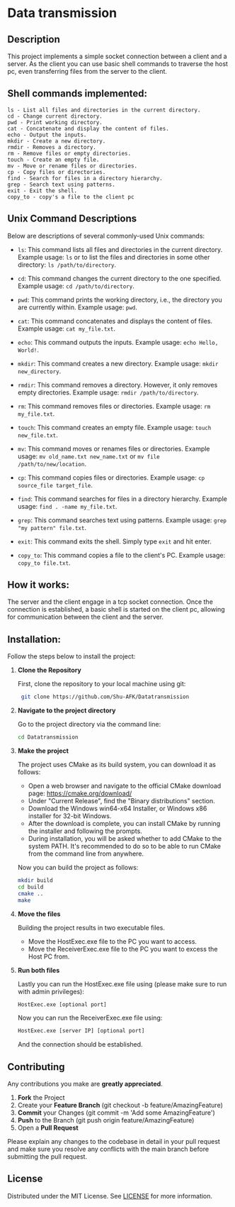 # Data transmission

## Description
This project implements a simple socket connection between a client and a server. As the client you can 
use basic shell commands to traverse the host pc, even transferring files from the server to the client.

## Shell commands implemented:
    ls - List all files and directories in the current directory. 
    cd - Change current directory. 
    pwd - Print working directory. 
    cat - Concatenate and display the content of files.
    echo - Output the inputs.
    mkdir - Create a new directory. 
    rmdir - Removes a directory. 
    rm - Remove files or empty directories. 
    touch - Create an empty file. 
    mv - Move or rename files or directories.
    cp - Copy files or directories.
    find - Search for files in a directory hierarchy.
    grep - Search text using patterns.
    exit - Exit the shell. 
    copy_to - copy's a file to the client pc

## Unix Command Descriptions

Below are descriptions of several commonly-used Unix commands:

- `ls`: This command lists all files and directories in the current directory. Example usage: `ls` or to list the files and directories in some other directory: `ls /path/to/directory`.

- `cd`: This command changes the current directory to the one specified. Example usage: `cd /path/to/directory`.

- `pwd`: This command prints the working directory, i.e., the directory you are currently within. Example usage: `pwd`.

- `cat`: This command concatenates and displays the content of files. Example usage: `cat my_file.txt`.

- `echo`: This command outputs the inputs. Example usage: `echo Hello, World!`.

- `mkdir`: This command creates a new directory. Example usage: `mkdir new_directory`.

- `rmdir`: This command removes a directory. However, it only removes empty directories. Example usage: `rmdir /path/to/directory`.

- `rm`: This command removes files or directories. Example usage: `rm my_file.txt`.

- `touch`: This command creates an empty file. Example usage: `touch new_file.txt`.

- `mv`: This command moves or renames files or directories. Example usage: `mv old_name.txt new_name.txt` or `mv file /path/to/new/location`.

- `cp`: This command copies files or directories. Example usage: `cp source_file target_file`.

- `find`: This command searches for files in a directory hierarchy. Example usage: `find . -name my_file.txt`.

- `grep`: This command searches text using patterns. Example usage: `grep "my pattern" file.txt`.

- `exit`: This command exits the shell. Simply type `exit` and hit enter.

- `copy_to`: This command copies a file to the client's PC. Example usage: `copy_to file.txt`.

## How it works:
The server and the client engage in a tcp socket connection. Once the connection is established, a basic shell is 
started on the client pc, allowing for communication between the client and the server. 

## Installation: 

Follow the steps below to install the project:

1. **Clone the Repository**

    First, clone the repository to your local machine using git:
   ```bash
    git clone https://github.com/Shu-AFK/Datatransmission
   ```

2. **Navigate to the project directory**

   Go to the project directory via the command line:

    ```bash
    cd Datatransmission
    ```
   
3. **Make the project**

   The project uses CMake as its build system, you can download it as follows:
   - Open a web browser and navigate to the official CMake download page: https://cmake.org/download/
   - Under "Current Release", find the "Binary distributions" section.
   - Download the Windows win64-x64 Installer, or Windows x86 installer for 32-bit Windows.
   - After the download is complete, you can install CMake by running the installer and following the prompts.
   - During installation, you will be asked whether to add CMake to the system PATH. It's recommended to do so to be able to run CMake from the command line from anywhere.

   Now you can build the project as follows:

    ```bash
    mkdir build
    cd build
    cmake ..
    make
    ```
   
4. **Move the files**

    Building the project results in two executable files.
     - Move the HostExec.exe file to the PC you want to access.
     - Move the ReceiverExec.exe file to the PC you want to excess the Host PC from.

5. **Run both files**

    Lastly you can run the HostExec.exe file using (please make sure to run with admin privileges):

    ```bash
    HostExec.exe [optional port]
   ```
   
    Now you can run the ReceiverExec.exe file using:
    
    ```bash
    HostExec.exe [server IP] [optional port]
   ```
   
    And the connection should be established.

## Contributing
Any contributions you make are **greatly appreciated**.

1. **Fork** the Project
2. Create your **Feature Branch** (git checkout -b feature/AmazingFeature)
3. **Commit** your Changes (git commit -m 'Add some AmazingFeature')
4. **Push** to the Branch (git push origin feature/AmazingFeature)
5. Open a **Pull Request**

Please explain any changes to the codebase in detail in your pull request and make sure
you resolve any conflicts with the main branch before submitting the pull request.


## License
Distributed under the MIT License. See [LICENSE](LICENSE.txt) for more information.
